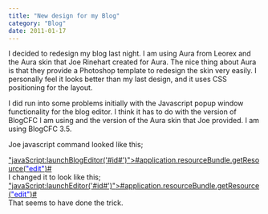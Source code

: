 ```yaml
---
title: "New design for my Blog"
category: "Blog"
date: 2011-01-17
---
```



I decided to redesign my blog last night. I am using Aura from Leorex and the Aura skin that Joe Rinehart created for Aura. The nice thing about Aura is that they provide a Photoshop template to redesign the skin very easily. I personally feel it looks better than my last design, and it uses CSS positioning for the layout.

I did run into some problems initially with the Javascript popup window functionality for the blog editor. I think it has to do with the version of BlogCFC I am using and the version of the Aura skin that Joe provided. I am using BlogCFC 3.5.

Joe javascript command looked like this;

<div class="code"><font color="GREEN"><a href=<font color="BLUE">"javaScript:launchBlogEditor('#id#')"</font>></font>#application.resourceBundle.getResource(<font color="BLUE">"edit"</font>)#<font color="GREEN"></a></font></div>
I changed it to look like this;

<div class="code"><font color="GREEN"><a href=<font color="BLUE">"javaScript:launchEditor('#id#')"</font>></font>#application.resourceBundle.getResource(<font color="BLUE">"edit"</font>)#<font color="GREEN"></a></font></div>
That seems to have done the trick.